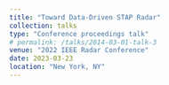 ```yaml
---
title: "Toward Data-Driven STAP Radar"
collection: talks
type: "Conference proceedings talk"
# permalink: /talks/2014-03-01-talk-3
venue: "2022 IEEE Radar Conference"
date: 2023-03-23
location: "New York, NY"
---
```

